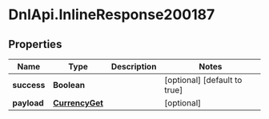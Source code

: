 # DnlApi.InlineResponse200187

## Properties
Name | Type | Description | Notes
------------ | ------------- | ------------- | -------------
**success** | **Boolean** |  | [optional] [default to true]
**payload** | [**CurrencyGet**](CurrencyGet.md) |  | [optional] 


